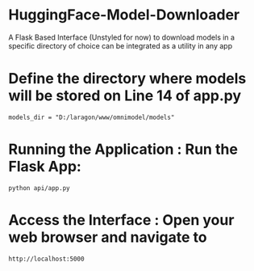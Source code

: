 # HuggingFace-Model-Downloader
A Flask Based Interface (Unstyled for now) to download models in a specific directory of choice can be integrated as a utility in any app


# Define the directory where models will be stored on Line 14 of app.py
```[sh]
models_dir = "D:/laragon/www/omnimodel/models"
```

# Running the Application : Run the Flask App:
```[sh]
python api/app.py
```

# Access the Interface : Open your web browser and navigate to 
```[sh]
http://localhost:5000
```
